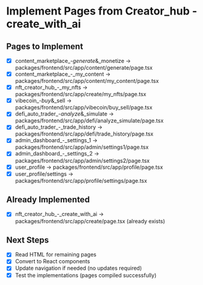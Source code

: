 # Implement Pages from Creator_hub - create_with_ai

## Pages to Implement
- [x] content_marketplace_-_generate_&_monetize -> packages/frontend/src/app/content/generate/page.tsx
- [x] content_marketplace_-_my_content -> packages/frontend/src/app/content/my_content/page.tsx
- [x] nft_creator_hub_-_my_nfts -> packages/frontend/src/app/create/my_nfts/page.tsx
- [x] vibecoin_-_buy_&_sell -> packages/frontend/src/app/vibecoin/buy_sell/page.tsx
- [x] defi_auto_trader_-_analyze_&_simulate -> packages/frontend/src/app/defi/analyze_simulate/page.tsx
- [x] defi_auto_trader_-_trade_history -> packages/frontend/src/app/defi/trade_history/page.tsx
- [x] admin_dashboard_-_settings_1 -> packages/frontend/src/app/admin/settings1/page.tsx
- [x] admin_dashboard_-_settings_2 -> packages/frontend/src/app/admin/settings2/page.tsx
- [x] user_profile -> packages/frontend/src/app/profile/page.tsx
- [x] user_profile/settings -> packages/frontend/src/app/profile/settings/page.tsx

## Already Implemented
- [x] nft_creator_hub_-_create_with_ai -> packages/frontend/src/app/create/page.tsx (already exists)

## Next Steps
- [x] Read HTML for remaining pages
- [x] Convert to React components
- [x] Update navigation if needed (no updates required)
- [x] Test the implementations (pages compiled successfully)
